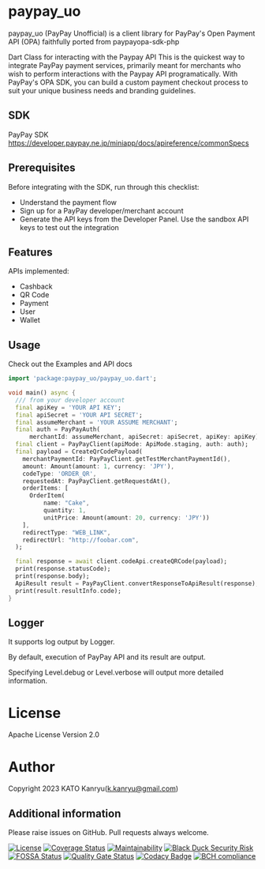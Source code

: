 # paypay_uo
paypay_uo (PayPay Unofficial) is a client library for PayPay's Open Payment API (OPA) faithfully ported from paypayopa-sdk-php

Dart Class for interacting with the Paypay API
This is the quickest way to integrate PayPay payment services, primarily meant for merchants who wish to perform interactions with the Paypay API programatically.
With PayPay's OPA SDK, you can build a custom payment checkout process to suit your unique business needs and branding guidelines.

## SDK

PayPay SDK https://developer.paypay.ne.jp/miniapp/docs/apireference/commonSpecs

## Prerequisites

Before integrating with the SDK, run through this checklist:

*   Understand the payment flow
*   Sign up for a PayPay developer/merchant account
*   Generate the API keys from the Developer Panel. Use the sandbox API keys to test out the integration

## Features 
APIs implemented:

-   Cashback
-   QR Code
-   Payment
-   User
-   Wallet


## Usage 
Check out the Examples and API docs

```dart
import 'package:paypay_uo/paypay_uo.dart';

void main() async {
  /// from your developer account
  final apiKey = 'YOUR API KEY';
  final apiSecret = 'YOUR API SECRET';
  final assumeMerchant = 'YOUR ASSUME MERCHANT';
  final auth = PayPayAuth(
      merchantId: assumeMerchant, apiSecret: apiSecret, apiKey: apiKey);
  final client = PayPayClient(apiMode: ApiMode.staging, auth: auth);
  final payload = CreateQrCodePayload(
    merchantPaymentId: PayPayClient.getTestMerchantPaymentId(),
    amount: Amount(amount: 1, currency: 'JPY'),
    codeType: 'ORDER_QR',
    requestedAt: PayPayClient.getRequestdAt(),
    orderItems: [
      OrderItem(
          name: "Cake",
          quantity: 1,
          unitPrice: Amount(amount: 20, currency: 'JPY'))
    ],
    redirectType: "WEB_LINK",
    redirectUrl: "http://foobar.com",
  );

  final response = await client.codeApi.createQRCode(payload);
  print(response.statusCode);
  print(response.body);
  ApiResult result = PayPayClient.convertResponseToApiResult(response);
  print(result.resultInfo.code);
}
```

## Logger

It supports log output by Logger.

By default, execution of PayPay API and its result are output.

Specifying Level.debug or Level.verbose will output more detailed information.

# License
Apache License Version 2.0

# Author
Copyright 2023 KATO Kanryu(k.kanryu@gmail.com)

## Additional information 
Please raise issues on GitHub. Pull requests always welcome.

[![License](https://img.shields.io/:license-apache-orange.svg)](https://opensource.org/licenses/Apache-2.0)
[![Coverage Status](https://coveralls.io/repos/github/kanryu/paypay_uo/badge.svg)](https://coveralls.io/github/kanryu/paypay_uo)
[![Maintainability](https://api.codeclimate.com/v1/badges/7f020ad8816dc9f64f6f/maintainability)](https://codeclimate.com/github/kanryu/paypay_uo/maintainability)
[![Black Duck Security Risk](https://copilot.blackducksoftware.com/github/repos/kanryu/paypay_uo/branches/master/badge-risk.svg)](https://copilot.blackducksoftware.com/github/repos/kanryu/paypay_uo/branches/master)
[![FOSSA Status](https://app.fossa.com/api/projects/git%2Bgithub.com%2Fpaypay%2Fpaypayopa-sdk-php.svg?type=shield)](https://app.fossa.com/projects/git%2Bgithub.com%2Fpaypay%2Fpaypayopa-sdk-php?ref=badge_shield)
[![Quality Gate Status](https://sonarcloud.io/api/project_badges/measure?project=paypay_paypayopa-sdk-php&metric=alert_status)](https://sonarcloud.io/dashboard?id=paypay_paypayopa-sdk-php)
[![Codacy Badge](https://app.codacy.com/project/badge/Grade/e06f6ae54e164c92bece3058575af686)](https://app.codacy.com/gh/kanryu/paypay_uo/dashboard?utm_source=gh&utm_medium=referral&utm_content=&utm_campaign=Badge_grade)
[![BCH compliance](https://bettercodehub.com/edge/badge/kanryu/paypay_uo?branch=master)](https://bettercodehub.com/)


